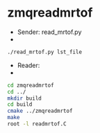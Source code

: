 # zmqreadmrtof

- Sender: read_mrtof.py
- 
```bash
./read_mrtof.py lst_file
```

- Reader:
- 
```bash
cd zmqreadmrtof
cd ../
mkdir build
cd build
cmake ../zmqreadmrtof
make
root -l readmrtof.C
```
